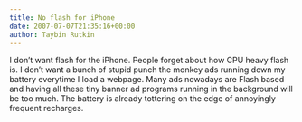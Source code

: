```yaml
---
title: No flash for iPhone
date: 2007-07-07T21:35:16+00:00
author: Taybin Rutkin
---
```


I don&#8217;t want flash for the iPhone. People forget about how CPU heavy flash is. I don&#8217;t want a bunch of stupid punch the monkey ads running down my battery everytime I load a webpage. Many ads nowadays are Flash based and having all these tiny banner ad programs running in the background will be too much. The battery is already tottering on the edge of annoyingly frequent recharges.
